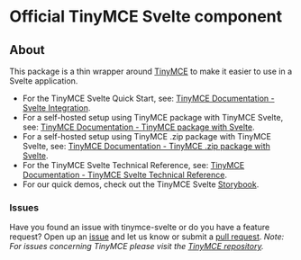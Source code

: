 # Official TinyMCE Svelte component

## About

This package is a thin wrapper around [TinyMCE](https://github.com/tinymce/tinymce) to make it easier to use in a Svelte application.

* For the TinyMCE Svelte Quick Start, see: [TinyMCE Documentation - Svelte Integration](https://www.tiny.cloud/docs/tinymce/7/svelte-cloud/).
* For a self-hosted setup using TinyMCE package with TinyMCE Svelte, see: [TinyMCE Documentation - TinyMCE package with Svelte](https://www.tiny.cloud/docs/tinymce/7/svelte-pm/).
* For a self-hosted setup using TinyMCE .zip package with TinyMCE Svelte, see: [TinyMCE Documentation - TinyMCE .zip package with Svelte](https://www.tiny.cloud/docs/tinymce/7/svelte-zip/).
* For the TinyMCE Svelte Technical Reference, see: [TinyMCE Documentation - TinyMCE Svelte Technical Reference](https://www.tiny.cloud/docs/tinymce/7/svelte-ref/).
* For our quick demos, check out the TinyMCE Svelte [Storybook](https://tinymce.github.io/tinymce-svelte/).


### Issues

Have you found an issue with tinymce-svelte or do you have a feature request? Open up an [issue](https://github.com/tinymce/tinymce-svelte/issues) and let us know or submit a [pull request](https://github.com/tinymce/tinymce-svelte/pulls). *Note: For issues concerning TinyMCE please visit the [TinyMCE repository](https://github.com/tinymce/tinymce).*
